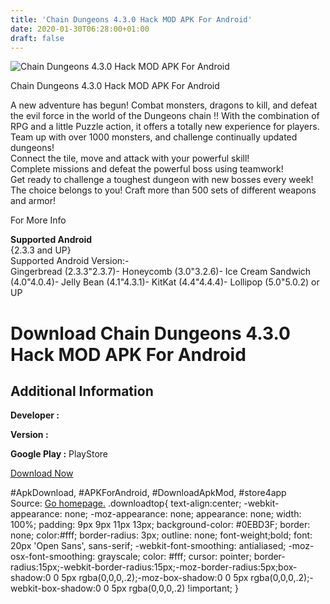 ```yaml
---
title: 'Chain Dungeons 4.3.0 Hack MOD APK For Android'
date: 2020-01-30T06:28:00+01:00
draft: false
---
```


![Chain Dungeons 4.3.0 Hack MOD APK For Android](https://i0.wp.com/apkhome.net/wp-content/uploads/2017/05/Chain-Dungeons-4.3.0.png "Chain Dungeons 4.3.0 Hack MOD APK For Android")

  

Chain Dungeons 4.3.0 Hack MOD APK For Android

A new adventure has begun! Combat monsters, dragons to kill, and defeat the evil force in the world of the Dungeons chain !! With the combination of RPG and a little Puzzle action, it offers a totally new experience for players. Team up with over 1000 monsters, and challenge continually updated dungeons!  
Connect the tile, move and attack with your powerful skill!  
Complete missions and defeat the powerful boss using teamwork!  
Get ready to challenge a toughest dungeon with new bosses every week!  
The choice belongs to you! Craft more than 500 sets of different weapons and armor!

For More Info

**Supported Android**  
{2.3.3 and UP}  
Supported Android Version:-  
Gingerbread (2.3.3"2.3.7)- Honeycomb (3.0"3.2.6)- Ice Cream Sandwich (4.0"4.0.4)- Jelly Bean (4.1"4.3.1)- KitKat (4.4"4.4.4)- Lollipop (5.0"5.0.2) or UP

Download Chain Dungeons 4.3.0 Hack MOD APK For Android
======================================================

Additional Information
----------------------

**Developer :**

**Version :**

**Google Play :** PlayStore

  

[Download Now](https://store4app.co/post/chain-dungeons-4-3-0-hack-mod-apk-for-android_1573671222)

  
#ApkDownload, #APKForAndroid, #DownloadApkMod, #store4app  
Source: [Go homepage.](https://store4app.co/post/chain-dungeons-4-3-0-hack-mod-apk-for-android_1573671222) .downloadtop{ text-align:center; -webkit-appearance: none; -moz-appearance: none; appearance: none; width: 100%; padding: 9px 9px 11px 13px; background-color: #0EBD3F; border: none; color:#fff; border-radius: 3px; outline: none; font-weight;bold; font: 20px 'Open Sans', sans-serif; -webkit-font-smoothing: antialiased; -moz-osx-font-smoothing: grayscale; color: #fff; cursor: pointer; border-radius:15px;-webkit-border-radius:15px;-moz-border-radius:5px;box-shadow:0 0 5px rgba(0,0,0,.2);-moz-box-shadow:0 0 5px rgba(0,0,0,.2);-webkit-box-shadow:0 0 5px rgba(0,0,0,.2) !important; }